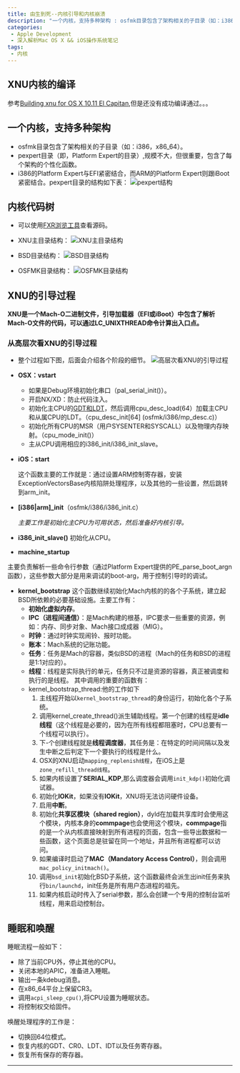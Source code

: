 ```yaml
---
title: 由生到死--内核引导和内核崩溃
description: "一个内核，支持多种架构 : osfmk目录包含了架构相关的子目录（如：i386，x86_64）..."
categories: 
 - Apple Development
 - 深入解析Mac OS X && iOS操作系统笔记
tags:
 - 内核
---
```


## XNU内核的编译
参考[Building xnu for OS X 10.11 El Capitan][2],但是还没有成功编译通过。。。

## 一个内核，支持多种架构
- osfmk目录包含了架构相关的子目录（如：i386，x86_64）。
- pexpert目录（即，Platform Expert的目录）,规模不大，但很重要，包含了每个架构的个性化函数。
- i386的Platform Expert与EFI紧密结合，而ARM的Platform Expert则跟iBoot紧密结合。pexpert目录的结构如下表：
 ![pexpert结构][1]

## 内核代码树
- 可以使用[FXR浏览工具](http://fxr.watson.org)查看源码。
- XNU主目录结构：
	![XNU主目录结构][3]
	
- BSD目录结构：
	![BSD目录结构][4]
	
- OSFMK目录结构：
	![OSFMK目录结构][5]	

## XNU的引导过程
**XNU是一个Mach-O二进制文件，引导加载器（EFI或iBoot）中包含了解析Mach-O文件的代码，可以通过LC_UNIXTHREAD命令计算出入口点。**

### 从高层次看XNU的引导过程
- 整个过程如下图，后面会介绍各个阶段的细节。
	![高层次看XNU的引导过程][6]
- **OSX：vstart**
	- 如果是Debug环境初始化串口（pal_serial_init()）。
	- 开启NX/XD：防止代码注入。
	- 初始化主CPU的[GDT和LDT][7]，然后调用cpu_desc_load(64）加载主CPU和从属CPU的LDT。（cpu_desc_init[64] (osfmk/i386/mp_desc.c)）
	- 初始化所有CPU的MSR（用户SYSENTER和SYSCALL）以及物理内存映射。（cpu_mode_init()）
	- 主从CPU调用相应的i386_init/i386_init_slave。
	
- **iOS：start**

	这个函数主要的工作就是：通过设置ARM控制寄存器，安装ExceptionVectorsBase内核陷阱处理程序，以及其他的一些设置，然后跳转到arm_init。

- **[i386|arm]_init**（osfmk/i386/i386_init.c）

	*主要工作是初始化主CPU为可用状态，然后准备好内核引导。*

- **i386_init_slave()**
初始化从CPU。

- **machine_startup**

主要负责解析一些命令行参数（通过Platform Expert提供的PE_parse_boot_argn函数），这些参数大部分是用来调试的boot-arg，用于控制引导时的调试。

- **kernel_bootstrap**
这个函数继续初始化Mach内核的的各个子系统，建立起BSD所依赖的必要基础设施。主要工作有：
	- **初始化虚拟内存**。
	- **IPC（进程间通信）**：是Mach构建的根基，IPC要求一些重要的资源，例如：内存、同步对象、Mach接口成成器（MIG）。
	- **时钟**：通过时钟实现闹铃、报时功能。 
	- **账本**：Mach系统的记账功能。
	- **任务**：任务是Mach的容器，类似BSD的进程（Mach的任务和BSD的进程是1:1对应的）。
	- **线程**：线程是实际执行的单元，任务只不过是资源的容器，真正被调度和执行的是线程。
其中调用的重要的函数有：
	- kernel_bootstrap_thread:他的工作如下
		1. 主线程开始以`kernel_bootstrap_thread`的身份运行，初始化各个子系统。
		2. 调用kernel_create_thread()派生辅助线程。第一个创建的线程是**idle线程**（这个线程是必要的，因为在所有线程都阻塞时，CPU总要有一个线程可以执行）。
		3. 下-个创建线程就是**线程调度器**，其任务是：在特定的时间间隔以及发生中断之后判定下一个要执行的线程是什么。
		4. OSX的XNU启动`mapping_replenish线程`，在iOS上是`zone_refill_thread线程`。
		5. 如果内核设置了**SERIAL_KDP**,那么调度器会调用`init_kdp()`初始化调试器。
		6. 初始化**IOKit**，如果没有**IOKit**，XNU将无法访问硬件设备。
		7. 启用**中断**。
		8. 初始化**共享区模块（shared region）**，dyld在加载共享库时会使用这个模块，内核本身的**commpage**也会使用这个模块，**commpage**指的是一个从内核直接映射到所有进程的页面，包含一些导出数据和一些函数，这个页面总是驻留在同一个地址，并且所有进程都可以访问。
		9. 如果编译时启动了**MAC（Mandatory Access Control）**，则会调用`mac_policy_initmach()`。
		10. 调用`bsd_init`初始化BSD子系统，这个函数最终会派生出init任务来执行`bin/launchd`，init任务是所有用户态进程的祖先。
		11. 如果内核启动时传入了serial参数，那么会创建一个专用的控制台监听线程，用来启动控制台。

## 睡眠和唤醒
睡眠流程一般如下：

- 除了当前CPU外，停止其他的CPU。
- 关闭本地的APIC，准备进入睡眠。
- 输出一条kdebug消息。
- 在x86_64平台上保留CR3。
- 调用`acpi_sleep_cpu()`,将CPU设置为睡眠状态。
- 将控制权交给固件。

唤醒处理程序的工作是：

- 切换回64位模式。
- 恢复内核的GDT、CR0、LDT、IDT以及任务寄存器。
- 恢复所有保存的寄存器。




---
[1]: https://github.com/Easence/EADocuments/blob/master/Reading%20Notes/深入解析Mac%20OS%20X%20&%20iOS操作系统/Resources/Images/platformExpert.png?raw=true
[2]: https://github.com/Easence/EADocuments/blob/master/Reading%20Notes/深入解析Mac%20OS%20X%20%26%20iOS操作系统/Building%20xnu%20for%20OS%20X%2010.11%20El%20Capitan.md
[3]: https://github.com/Easence/EADocuments/blob/master/Reading%20Notes/深入解析Mac%20OS%20X%20&%20iOS操作系统/Resources/Images/XNU_SubDirectory.png?raw=true
[4]: https://github.com/Easence/EADocuments/blob/master/Reading%20Notes/深入解析Mac%20OS%20X%20&%20iOS操作系统/Resources/Images/BSD_SubDirectory.png?raw=true
[5]: https://github.com/Easence/EADocuments/blob/master/Reading%20Notes/深入解析Mac%20OS%20X%20&%20iOS操作系统/Resources/Images/OSFMK_Subdirectory.png?raw=true
[6]: https://github.com/Easence/EADocuments/blob/master/Reading%20Notes/深入解析Mac%20OS%20X%20&%20iOS操作系统/Resources/Images/XNU_hightLevel_boot.png?raw=true
[7]: http://blog.csdn.net/yleek/article/details/8204393
